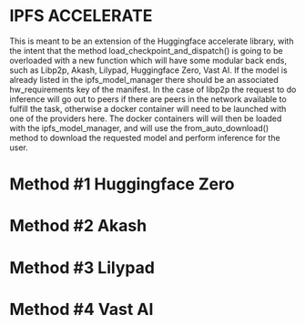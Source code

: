 IPFS ACCELERATE
==

This is meant to be an extension of the Huggingface accelerate library, with the intent that the method load_checkpoint_and_dispatch() is going to be overloaded with a new function which will have some modular back ends, such as Libp2p, Akash, Lilypad, Huggingface Zero, Vast AI. If the model is already listed in the ipfs_model_manager there should be an associated hw_requirements key of the manifest. In the case of libp2p the request to do inference will go out to peers if there are peers in the network available to fulfill the task, otherwise a docker container will need to be launched with one of the providers here. The docker containers will will then be loaded with the ipfs_model_manager, and will use the from_auto_download() method to download the requested model and perform inference for the user.

Method #1 Huggingface Zero
==
Method #2 Akash
==
Method #3 Lilypad
==
Method #4 Vast AI
==
